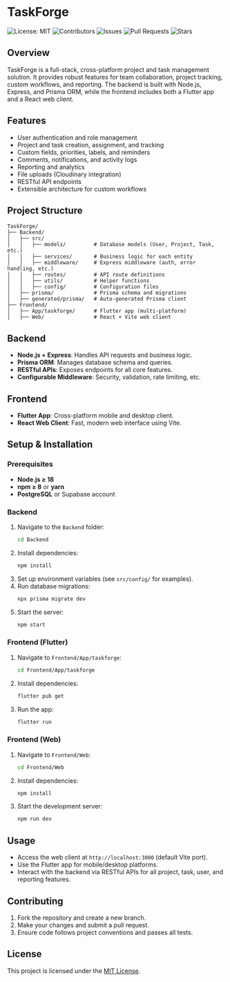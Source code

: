 # TaskForge
![License: MIT](https://img.shields.io/badge/License-MIT-yellow.svg)
![Contributors](https://img.shields.io/github/contributors/YadneshTeli/TaskForge)
![Issues](https://img.shields.io/github/issues/YadneshTeli/TaskForge)
![Pull Requests](https://img.shields.io/github/issues-pr/YadneshTeli/TaskForge)
![Stars](https://img.shields.io/github/stars/YadneshTeli/TaskForge?style=social)

## Overview
TaskForge is a full-stack, cross-platform project and task management solution. It provides robust features for team collaboration, project tracking, custom workflows, and reporting. The backend is built with Node.js, Express, and Prisma ORM, while the frontend includes both a Flutter app and a React web client.

## Features
- User authentication and role management
- Project and task creation, assignment, and tracking
- Custom fields, priorities, labels, and reminders
- Comments, notifications, and activity logs
- Reporting and analytics
- File uploads (Cloudinary integration)
- RESTful API endpoints
- Extensible architecture for custom workflows

## Project Structure
```
TaskForge/
├── Backend/
│   ├── src/
│   │   ├── models/         # Database models (User, Project, Task, etc.)
│   │   ├── services/       # Business logic for each entity
│   │   ├── middleware/     # Express middleware (auth, error handling, etc.)
│   │   ├── routes/         # API route definitions
│   │   ├── utils/          # Helper functions
│   │   ├── config/         # Configuration files
│   ├── prisma/             # Prisma schema and migrations
│   ├── generated/prisma/   # Auto-generated Prisma client
├── Frontend/
│   ├── App/taskforge/      # Flutter app (multi-platform)
│   ├── Web/                # React + Vite web client
```

## Backend
- **Node.js + Express**: Handles API requests and business logic.
- **Prisma ORM**: Manages database schema and queries.
- **RESTful APIs**: Exposes endpoints for all core features.
- **Configurable Middleware**: Security, validation, rate limiting, etc.

## Frontend
- **Flutter App**: Cross-platform mobile and desktop client.
- **React Web Client**: Fast, modern web interface using Vite.

## Setup & Installation

### **Prerequisites**
- **Node.js ≥ 18**
- **npm ≥ 8** or **yarn**
- **PostgreSQL** or Supabase account

### Backend
1. Navigate to the `Backend` folder:
   ```sh
   cd Backend
   ```
2. Install dependencies:
   ```sh
   npm install
   ```
3. Set up environment variables (see `src/config/` for examples).
4. Run database migrations:
   ```sh
   npx prisma migrate dev
   ```
5. Start the server:
   ```sh
   npm start
   ```

### Frontend (Flutter)
1. Navigate to `Frontend/App/taskforge`:
   ```sh
   cd Frontend/App/taskforge
   ```
2. Install dependencies:
   ```sh
   flutter pub get
   ```
3. Run the app:
   ```sh
   flutter run
   ```

### Frontend (Web)
1. Navigate to `Frontend/Web`:
   ```sh
   cd Frontend/Web
   ```
2. Install dependencies:
   ```sh
   npm install
   ```
3. Start the development server:
   ```sh
   npm run dev
   ```

## Usage
- Access the web client at `http://localhost:3000` (default Vite port).
- Use the Flutter app for mobile/desktop platforms.
- Interact with the backend via RESTful APIs for all project, task, user, and reporting features.

## Contributing
1. Fork the repository and create a new branch.
2. Make your changes and submit a pull request.
3. Ensure code follows project conventions and passes all tests.

## License
This project is licensed under the [MIT License](./LICENSE).